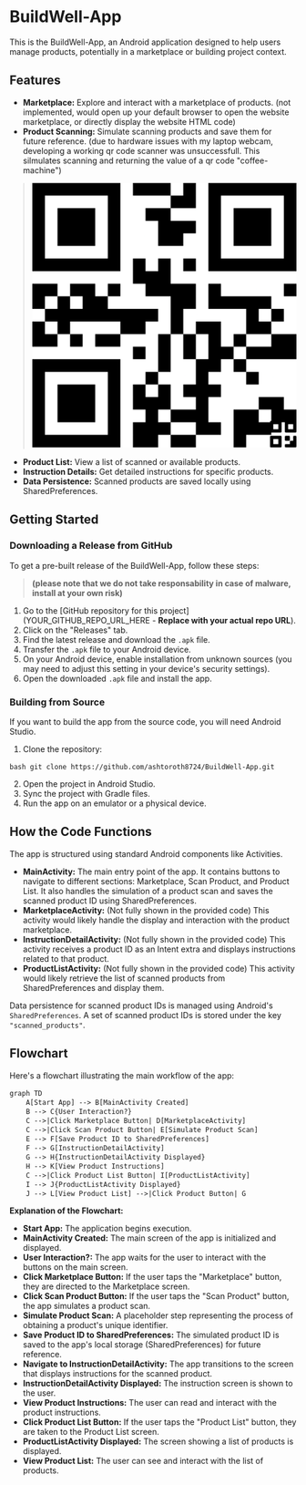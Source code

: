 # BuildWell-App

This is the BuildWell-App, an Android application designed to help users manage products, potentially in a marketplace or building project context.

## Features

*   **Marketplace:** Explore and interact with a marketplace of products. (not implemented, would open up your default browser to open the website marketplace, or directly display the website HTML code)
*   **Product Scanning:** Simulate scanning products and save them for future reference. (due to hardware issues with my laptop webcam, developing a working qr code scanner was unsuccessfull. This silmulates scanning and returning the value of a qr code "coffee-machine")
> ![QRcode](image.png)

*   **Product List:** View a list of scanned or available products.
*   **Instruction Details:** Get detailed instructions for specific products.
*   **Data Persistence:** Scanned products are saved locally using SharedPreferences.

## Getting Started

### Downloading a Release from GitHub

To get a pre-built release of the BuildWell-App, follow these steps:

> **(please note that we do not take responsability in case of malware, install at your own risk)**

1.  Go to the [GitHub repository for this project](YOUR_GITHUB_REPO_URL_HERE - **Replace with your actual repo URL**).
2.  Click on the "Releases" tab.
3.  Find the latest release and download the `.apk` file.
4.  Transfer the `.apk` file to your Android device.
5.  On your Android device, enable installation from unknown sources (you may need to adjust this setting in your device's security settings).
6.  Open the downloaded `.apk` file and install the app.

### Building from Source

If you want to build the app from the source code, you will need Android Studio.

1.  Clone the repository:
```
bash git clone https://github.com/ashtoroth8724/BuildWell-App.git
```

2.  Open the project in Android Studio.
3.  Sync the project with Gradle files.
4.  Run the app on an emulator or a physical device.

## How the Code Functions

The app is structured using standard Android components like Activities.

*   **MainActivity:** The main entry point of the app. It contains buttons to navigate to different sections: Marketplace, Scan Product, and Product List. It also handles the simulation of a product scan and saves the scanned product ID using SharedPreferences.
*   **MarketplaceActivity:** (Not fully shown in the provided code) This activity would likely handle the display and interaction with the product marketplace.
*   **InstructionDetailActivity:** (Not fully shown in the provided code) This activity receives a product ID as an Intent extra and displays instructions related to that product.
*   **ProductListActivity:** (Not fully shown in the provided code) This activity would likely retrieve the list of scanned products from SharedPreferences and display them.

Data persistence for scanned product IDs is managed using Android's `SharedPreferences`. A set of scanned product IDs is stored under the key `"scanned_products"`.

## Flowchart

Here's a flowchart illustrating the main workflow of the app:
```mermaid 
graph TD
    A[Start App] --> B[MainActivity Created]
    B --> C{User Interaction?}
    C -->|Click Marketplace Button| D[MarketplaceActivity]
    C -->|Click Scan Product Button| E[Simulate Product Scan]
    E --> F[Save Product ID to SharedPreferences]
    F --> G[InstructionDetailActivity]
    G --> H{InstructionDetailActivity Displayed}
    H --> K[View Product Instructions]
    C -->|Click Product List Button| I[ProductListActivity]
    I --> J{ProductListActivity Displayed}
    J --> L[View Product List] -->|Click Product Button| G

```
**Explanation of the Flowchart:**

*   **Start App:** The application begins execution.
*   **MainActivity Created:** The main screen of the app is initialized and displayed.
*   **User Interaction?:** The app waits for the user to interact with the buttons on the main screen.
*   **Click Marketplace Button:** If the user taps the "Marketplace" button, they are directed to the Marketplace screen.
*   **Click Scan Product Button:** If the user taps the "Scan Product" button, the app simulates a product scan.
*   **Simulate Product Scan:** A placeholder step representing the process of obtaining a product's unique identifier.
*   **Save Product ID to SharedPreferences:** The simulated product ID is saved to the app's local storage (SharedPreferences) for future reference.
*   **Navigate to InstructionDetailActivity:** The app transitions to the screen that displays instructions for the scanned product.
*   **InstructionDetailActivity Displayed:** The instruction screen is shown to the user.
*   **View Product Instructions:** The user can read and interact with the product instructions.
*   **Click Product List Button:** If the user taps the "Product List" button, they are taken to the Product List screen.
*   **ProductListActivity Displayed:** The screen showing a list of products is displayed.
*   **View Product List:** The user can see and interact with the list of products.

